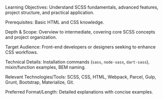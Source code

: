 Learning Objectives: Understand SCSS fundamentals, advanced features, project structure, and practical application.

Prerequisites: Basic HTML and CSS knowledge.

Depth & Scope: Overview to intermediate, covering core SCSS concepts and project organization.

Target Audience: Front-end developers or designers seeking to enhance CSS workflows.

Technical Details: Installation commands (`sass`, `node-sass`, `dart-sass`), mixin/function examples, BEM naming.

Relevant Technologies/Tools: SCSS, CSS, HTML, Webpack, Parcel, Gulp, Grunt, Bootstrap, Materialize, Git.

Preferred Format/Length: Detailed explanations with concise examples.
